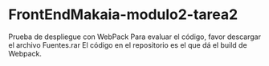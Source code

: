 # FrontEndMakaia-modulo2-tarea2
Prueba de despliegue con WebPack
Para evaluar el código, favor descargar el archivo Fuentes.rar
El código en el repositorio es el que dá el build de Webpack.
